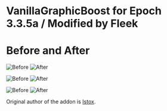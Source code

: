 # VanillaGraphicBoost for Epoch 3.3.5a / Modified by Fleek

# Before and After

![Before](https://i.imgur.com/3seWSkr.jpg) ![After](https://i.imgur.com/40OCZfv.jpg)

![Before](https://i.imgur.com/eGEjtHZ.jpg) ![After](https://i.imgur.com/ThRFgEe.jpg)

![Before](https://i.imgur.com/Vbvml5V.jpg) ![After](https://i.imgur.com/hw54Hsv.jpg)

Original author of the addon is [Istox](https://forum.elysium-project.org/topic/44582-addon-vanillagraphicsboost-finetune-graphical-quality/).
